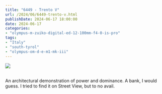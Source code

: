 ```yaml
---
title: "6449 - Trento V"
url: /2024/06/6449-trento-v.html
publishDate: 2024-06-17 18:00:00
date: 2024-06-17
categories:
- "olympus-m-zuiko-digital-ed-12-100mm-f4-0-is-pro"
tags:
- "Italy"
- "south-tyrol"
- "olympus-om-d-e-m1-mk-iii"
---
```

<div class="container">
<div class="center"><a target="_blank" href="https://d25zfm9zpd7gm5.cloudfront.net/1200x1200/2020/20200905_120030_lr.jpg"><img class="webfeedsFeaturedVisual" src="https://d25zfm9zpd7gm5.cloudfront.net/0600x0600/2020/20200905_120030_lr.jpg" /></a></div>
</div>
<br />

An architectural demonstration of power and dominance. A
bank, I would guess. I tried to find it on Street View, but
to no avail.
